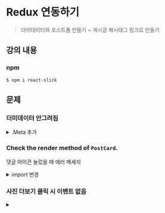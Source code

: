 # Redux 연동하기
> 더미데이터와 포스트폼 만들기 ~ 게시글 해시태그 링크로 만들기

## 강의 내용

### npm
```
$ npm i react-slick
```

## 문제 

### 더미데이터 안그려짐

<details>
<summary>.Meta 추가</summary>

<div markdown="1">

```js
<Card
 // ...
/>

<Card.Meta
 // ...
/>
```

</div>
</details>


### Check the render method of `PostCard`.

댓글 아이콘 눌렀을 때 에러 메세지

<details>
<summary>import 변경</summary>

<div markdown="1">

아래 내용 주석처리하면 에러 X

아래 내용 중 문제 있는거임!
```js
<CommentForm post={post}/>
  <List
      header={`${post.Comments.length}의 댓글`}
      itemLayout="horizontal"
      dataSource={post.Comments}
      renderItem={(item) => {
          <li>
              <Comment 
                  author={item.User.nickname}
                  avatar={<Avatar>{post.User.nickname[0]}</Avatar>}
                  content={item.content}
              />
          </li>
      }}
  />
```

```js
import PropTypes from 'prop-types';

import { useCallback, useState } from 'react';
import { useSelector } from 'react-redux';
import { Button, Card, Popover } from 'antd';
import { RetweetOutlined, HeartOutlined, HeartTwoTone, MessageOutlined, EllipsisOutlined, List, Comment } from '@ant-design/icons';

import PostImages from './PostImages';
import CommentForm from './CommentForm';
import Avatar from 'antd/lib/avatar/avatar';
```

```js
import PropTypes from 'prop-types';

import { useCallback, useState } from 'react';
import { useSelector } from 'react-redux';
import { Card, Button, Avatar, Popover, List, Comment } from 'antd';
import { RetweetOutlined, HeartOutlined, HeartTwoTone, MessageOutlined, EllipsisOutlined} from '@ant-design/icons';

import PostImages from './PostImages';
import CommentForm from './CommentForm';
```

</div>
</details>

### 사진 더보기 클릭 시 이벤트 없음

<details>
<summary></summary>

<div markdown="1">

```js
```

</div>
</details>
